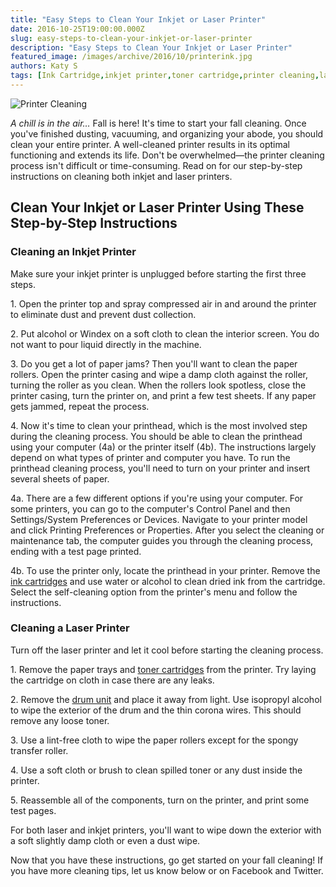 ```yaml
---
title: "Easy Steps to Clean Your Inkjet or Laser Printer"
date: 2016-10-25T19:00:00.000Z
slug: easy-steps-to-clean-your-inkjet-or-laser-printer
description: "Easy Steps to Clean Your Inkjet or Laser Printer"
featured_image: /images/archive/2016/10/printerink.jpg
authors: Katy S
tags: [Ink Cartridge,inkjet printer,toner cartridge,printer cleaning,laser printer]
---
```


![Printer Cleaning](/blog/images/printerink.jpg "Printer Cartridges")

_A chill is in the air…_ Fall is here! It's time to start your fall cleaning. Once you've finished dusting, vacuuming, and organizing your abode, you should clean your entire printer. A well-cleaned printer results in its optimal functioning and extends its life. Don't be overwhelmed—the printer cleaning process isn't difficult or time-consuming. Read on for our step-by-step instructions on cleaning both inkjet and laser printers.

## Clean Your Inkjet or Laser Printer Using These Step-by-Step Instructions

### Cleaning an Inkjet Printer

Make sure your inkjet printer is unplugged before starting the first three steps.

1\. Open the printer top and spray compressed air in and around the printer to eliminate dust and prevent dust collection. 

2\. Put alcohol or Windex on a soft cloth to clean the interior screen. You do not want to pour liquid directly in the machine.

3\. Do you get a lot of paper jams? Then you'll want to clean the paper rollers. Open the printer casing and wipe a damp cloth against the roller, turning the roller as you clean. When the rollers look spotless, close the printer casing, turn the printer on, and print a few test sheets. If any paper gets jammed, repeat the process.

4\. Now it's time to clean your printhead, which is the most involved step during the cleaning process. You should be able to clean the printhead using your computer (4a) or the printer itself (4b). The instructions largely depend on what types of printer and computer you have. To run the printhead cleaning process, you'll need to turn on your printer and insert several sheets of paper.

4a. There are a few different options if you're using your computer. For some printers, you can go to the computer's Control Panel and then Settings/System Preferences or Devices. Navigate to your printer model and click Printing Preferences or Properties. After you select the cleaning or maintenance tab, the computer guides you through the cleaning process, ending with a test page printed.

4b. To use the printer only, locate the printhead in your printer. Remove the [ink cartridges](https://www.compandsave.com) and use water or alcohol to clean dried ink from the cartridge. Select the self-cleaning option from the printer's menu and follow the instructions.

### Cleaning a Laser Printer

Turn off the laser printer and let it cool before starting the cleaning process. 

1\. Remove the paper trays and [toner cartridges](https://www.compandsave.com) from the printer. Try laying the cartridge on cloth in case there are any leaks.

2\. Remove the [drum unit](https://search.compandsave.com/search?keywords=drum) and place it away from light. Use isopropyl alcohol to wipe the exterior of the drum and the thin corona wires. This should remove any loose toner. 

3\. Use a lint-free cloth to wipe the paper rollers except for the spongy transfer roller.

4\. Use a soft cloth or brush to clean spilled toner or any dust inside the printer.

5\. Reassemble all of the components, turn on the printer, and print some test pages.

For both laser and inkjet printers, you'll want to wipe down the exterior with a soft slightly damp cloth or even a dust wipe. 

Now that you have these instructions, go get started on your fall cleaning! If you have more cleaning tips, let us know below or on Facebook and Twitter.